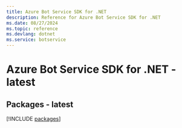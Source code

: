 ```yaml
---
title: Azure Bot Service SDK for .NET
description: Reference for Azure Bot Service SDK for .NET
ms.date: 08/27/2024
ms.topic: reference
ms.devlang: dotnet
ms.service: botservice
---
```

# Azure Bot Service SDK for .NET - latest
## Packages - latest
[!INCLUDE [packages](bot-service-index.md)]